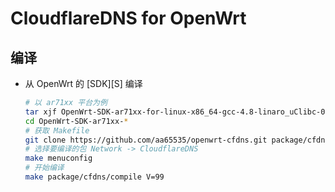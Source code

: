 CloudflareDNS for OpenWrt
===


编译
---

 - 从 OpenWrt 的 [SDK][S] 编译  

   ```bash
   # 以 ar71xx 平台为例
   tar xjf OpenWrt-SDK-ar71xx-for-linux-x86_64-gcc-4.8-linaro_uClibc-0.9.33.2.tar.bz2
   cd OpenWrt-SDK-ar71xx-*
   # 获取 Makefile
   git clone https://github.com/aa65535/openwrt-cfdns.git package/cfdns
   # 选择要编译的包 Network -> CloudflareDNS
   make menuconfig
   # 开始编译
   make package/cfdns/compile V=99
   ```
